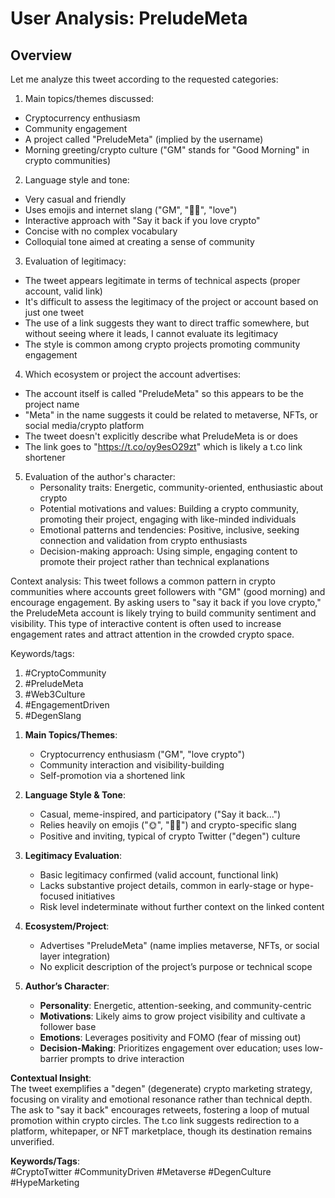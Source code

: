 # User Analysis: PreludeMeta

## Overview

<think>
Let me analyze this tweet according to the requested categories:

1. Main topics/themes discussed:
- Cryptocurrency enthusiasm
- Community engagement
- A project called "PreludeMeta" (implied by the username)
- Morning greeting/crypto culture ("GM" stands for "Good Morning" in crypto communities)

2. Language style and tone:
- Very casual and friendly
- Uses emojis and internet slang ("GM", "🫵🏻", "love")
- Interactive approach with "Say it back if you love crypto"
- Concise with no complex vocabulary
- Colloquial tone aimed at creating a sense of community

3. Evaluation of legitimacy:
- The tweet appears legitimate in terms of technical aspects (proper account, valid link)
- It's difficult to assess the legitimacy of the project or account based on just one tweet
- The use of a link suggests they want to direct traffic somewhere, but without seeing where it leads, I cannot evaluate its legitimacy
- The style is common among crypto projects promoting community engagement

4. Which ecosystem or project the account advertises:
- The account itself is called "PreludeMeta" so this appears to be the project name
- "Meta" in the name suggests it could be related to metaverse, NFTs, or social media/crypto platform
- The tweet doesn't explicitly describe what PreludeMeta is or does
- The link goes to "https://t.co/oy9esO29zt" which is likely a t.co link shortener

5. Evaluation of the author's character:
   - Personality traits: Energetic, community-oriented, enthusiastic about crypto
   - Potential motivations and values: Building a crypto community, promoting their project, engaging with like-minded individuals
   - Emotional patterns and tendencies: Positive, inclusive, seeking connection and validation from crypto enthusiasts
   - Decision-making approach: Using simple, engaging content to promote their project rather than technical explanations

Context analysis:
This tweet follows a common pattern in crypto communities where accounts greet followers with "GM" (good morning) and encourage engagement. By asking users to "say it back if you love crypto," the PreludeMeta account is likely trying to build community sentiment and visibility. This type of interactive content is often used to increase engagement rates and attract attention in the crowded crypto space.

Keywords/tags:
1. #CryptoCommunity
2. #PreludeMeta
3. #Web3Culture
4. #EngagementDriven
5. #DegenSlang
</think>

1. **Main Topics/Themes**:  
   - Cryptocurrency enthusiasm ("GM", "love crypto")  
   - Community interaction and visibility-building  
   - Self-promotion via a shortened link  

2. **Language Style & Tone**:  
   - Casual, meme-inspired, and participatory ("Say it back...")  
   - Relies heavily on emojis ("🌞", "🫵🏻") and crypto-specific slang  
   - Positive and inviting, typical of crypto Twitter ("degen") culture  

3. **Legitimacy Evaluation**:  
   - Basic legitimacy confirmed (valid account, functional link)  
   - Lacks substantive project details, common in early-stage or hype-focused initiatives  
   - Risk level indeterminate without further context on the linked content  

4. **Ecosystem/Project**:  
   - Advertises "PreludeMeta" (name implies metaverse, NFTs, or social layer integration)  
   - No explicit description of the project’s purpose or technical scope  

5. **Author’s Character**:  
   - **Personality**: Energetic, attention-seeking, and community-centric  
   - **Motivations**: Likely aims to grow project visibility and cultivate a follower base  
   - **Emotions**: Leverages positivity and FOMO (fear of missing out)  
   - **Decision-Making**: Prioritizes engagement over education; uses low-barrier prompts to drive interaction  

**Contextual Insight**:  
The tweet exemplifies a "degen" (degenerate) crypto marketing strategy, focusing on virality and emotional resonance rather than technical depth. The ask to "say it back" encourages retweets, fostering a loop of mutual promotion within crypto circles. The t.co link suggests redirection to a platform, whitepaper, or NFT marketplace, though its destination remains unverified.  

**Keywords/Tags**:  
#CryptoTwitter #CommunityDriven #Metaverse #DegenCulture #HypeMarketing